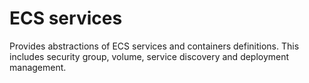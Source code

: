 # ECS services

Provides abstractions of ECS services and containers definitions.
This includes security group, volume, service discovery and deployment management.
